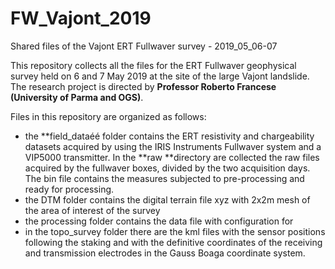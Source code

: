 # FW_Vajont_2019
Shared files of the Vajont ERT Fullwaver survey - 2019_05_06-07

This repository collects all the files for the ERT Fullwaver geophysical survey held on 6 and 7 May 2019 at the site of the large Vajont
landslide.
The research project is directed by **Professor Roberto Francese (University of Parma and OGS)**.

Files in this repository are organized as follows:

- the **field_dataéé folder contains the ERT resistivity and chargeability datasets acquired by using the IRIS Instruments Fullwaver system 
  and a VIP5000 transmitter. In the **raw **directory are collected the raw files acquired by the fullwaver boxes, divided by the two acquisition days. The bin file contains the measures subjected to pre-processing and ready for processing.
- the DTM folder contains the digital terrain file xyz with 2x2m mesh of the area of ​​interest of the survey
- the processing folder contains the data file with configuration for
- in the topo_survey folder there are the kml files with the sensor positions following the staking and with the definitive coordinates of the receiving and transmission electrodes in the Gauss Boaga coordinate system.
